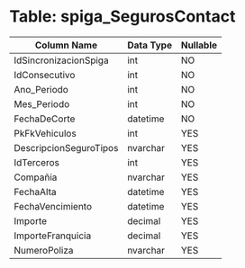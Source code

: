 # Table: spiga_SegurosContact

| Column Name | Data Type | Nullable |
|-------------|-----------|----------|
| IdSincronizacionSpiga | int | NO |
| IdConsecutivo | int | NO |
| Ano_Periodo | int | NO |
| Mes_Periodo | int | NO |
| FechaDeCorte | datetime | NO |
| PkFkVehiculos | int | YES |
| DescripcionSeguroTipos | nvarchar | YES |
| IdTerceros | int | YES |
| Compañia | nvarchar | YES |
| FechaAlta | datetime | YES |
| FechaVencimiento | datetime | YES |
| Importe | decimal | YES |
| ImporteFranquicia | decimal | YES |
| NumeroPoliza | nvarchar | YES |
